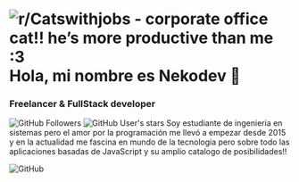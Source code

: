 # ![r/Catswithjobs - corporate office cat!! he’s more productive than me :3](https://imgs.search.brave.com/NQjzU5bSv8G1i5lhxMeTMV6xg2hiNeexyvij7TkPtO4/rs:fit:860:0:0:0/g:ce/aHR0cHM6Ly9hLnRo/dW1icy5yZWRkaXRt/ZWRpYS5jb20vTTJp/ZGtBRmxBSkljak51/a2xpSzhUNnIyQzBW/Um1FbTEwLWFoakNO/bWRrNC5qcGc) Hola, mi nombre es Nekodev 👋
### Freelancer & FullStack developer

![GitHub Followers](https://img.shields.io/github/followers/VictorManuelCarrillo?style=social) ![GitHub User's stars](https://img.shields.io/github/stars/VictorManuelCarrillo)
Soy estudiante de ingenieria en sistemas pero el amor por la programación me llevó a empezar desde 2015 y en la actualidad me fascina en mundo de la tecnologia pero sobre todo las aplicaciones basadas de JavaScript y su amplio catalogo de posibilidades!!

![GitHub](https://img.shields.io/badge/github-VictorManuelCarrillo-black?style=for-the-badge&logo=github&link=https%3A%2F%2Fgithub.com%2FVictorManuelCarrillo%2FVictorManuelCarrillo%2Ftree%2Fmain)
